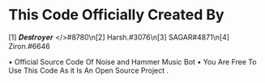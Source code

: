 # This Code Officially Created By 

[1] 𝑫𝒆𝒔𝒕𝒓𝒐𝒚𝒆𝒓 </>#8780\n[2] Harsh.#3076\n[3] SAGAR#4871\n[4] Ziron.#6646

• Official Source Code Of Noise and Hammer Music Bot
• You Are Free To Use This Code As it Is An Open Source Project .

